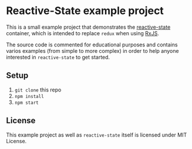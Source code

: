 Reactive-State example project
====

This is a small example project that demonstrates the [reactive-state](github.com/Dynalon/reactive-state) container, which is intended to replace `redux` when using [RxJS](https://github.com/reactivex/rxjs).

The source code is commented for educational purposes and contains varios examples (from simple to more complex) in order to help anyone interested in `reactive-state` to get started.

Setup
----

1. `git clone` this repo
1. `npm install`
1. `npm start`

License
----
This example project as well as `reactive-state` itself is licensed under MIT License.